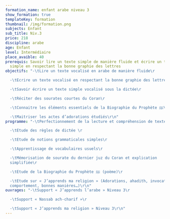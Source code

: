```yaml
---
formation_name: enfant arabe niveau 3
show_formation: true
templateKey: formation
thumbnail: /img/formation.png
subjects: Enfant
sub_title: Niv.3
price: 218
discipline: arabe
age: Enfant
level: Intermédiaire
place_avaible: 40
prerequis: Savoir lire un texte simple de manière fluide et écrire un texte
  simple en respectant la bonne graphie des lettres
objectifs: "-\tLire un texte vocalisé en arabe de manière fluide\r

  -\tEcrire un texte vocalisé en respectant la bonne graphie des lettres \r

  -\tSavoir écrire un texte simple vocalisé sous la dictée\r

  -\tRéciter des sourates courtes du Coran\r

  -\tConnaitre les éléments essentiels de la Biographie du Prophète ﷺ\r

  -\tMaitriser les actes d’adorations étudiés\r\n"
programme: "-\tPerfectionnement de la lecture et compréhension de textes\r

  -\tEtude des règles de dictée \r

  -\tEtude de notions grammaticales simples\r

  -\tApprentissage de vocabulaires usuels\r

  -\tMémorisation de sourate du dernier juz du Coran et explication
  simplifiée\r

  -\tEtude de la Biographie du Prophète ﷺ (poème)\r

  -\tEtude sur « J’apprends ma religion » (Adorations, ahadith, invocations,
  comportement, bonnes manières…)\r\n"
ouvrages: "-\tSupport « J’apprends l’arabe » Niveau 3\r

  -\tSupport « Nassab ach-charif »\r

  -\tSupport « J’apprends ma religion » Niveau 3\r\n"
---
```

